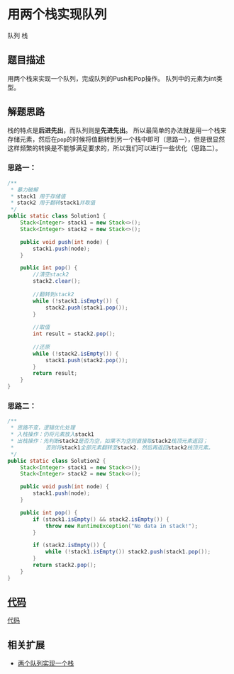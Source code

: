 # 用两个栈实现队列
队列 栈
## 题目描述
用两个栈来实现一个队列，完成队列的Push和Pop操作。 队列中的元素为int类型。
## 解题思路
栈的特点是**后进先出**，而队列则是**先进先出**。
所以最简单的办法就是用一个栈来存储元素，然后在`pop`的时候将值翻转到另一个栈中即可（思路一），但是很显然这样频繁的转换是不能够满足要求的，所以我们可以进行一些优化（思路二）。
### 思路一：
```java
/**
 * 暴力破解
 * stack1 用于存储值
 * stack2 用于翻转stack1并取值
 */
public static class Solution1 {
    Stack<Integer> stack1 = new Stack<>();
    Stack<Integer> stack2 = new Stack<>();

    public void push(int node) {
        stack1.push(node);
    }

    public int pop() {
        //清空stack2
        stack2.clear();
        
        //翻转到stack2
        while (!stack1.isEmpty()) {
            stack2.push(stack1.pop());
        }
        
        //取值
        int result = stack2.pop();
        
        //还原
        while (!stack2.isEmpty()) {
            stack1.push(stack2.pop());
        }
        return result;
    }
}
```

### 思路二：
```java
/**
 * 思路不变，逻辑优化处理
 * 入栈操作：仍将元素放入stack1
 * 出栈操作：先判断stack2是否为空，如果不为空则直接取stack2栈顶元素返回；
 *          否则将stack1全部元素翻转至stack2，然后再返回stack2栈顶元素。
 */
public static class Solution2 {
    Stack<Integer> stack1 = new Stack<>();
    Stack<Integer> stack2 = new Stack<>();

    public void push(int node) {
        stack1.push(node);
    }

    public int pop() {
        if (stack1.isEmpty() && stack2.isEmpty()) {
            throw new RuntimeException("No data in stack!");
        }

        if (stack2.isEmpty()) {
            while (!stack1.isEmpty()) stack2.push(stack1.pop());
        }
        return stack2.pop();
    }
}
```

## [代码](../code/Test5.java)
[代码](../code/Test5.java)

## 相关扩展
* [两个队列实现一个栈](../../Others/doc/两个队列实现一个栈.md)
